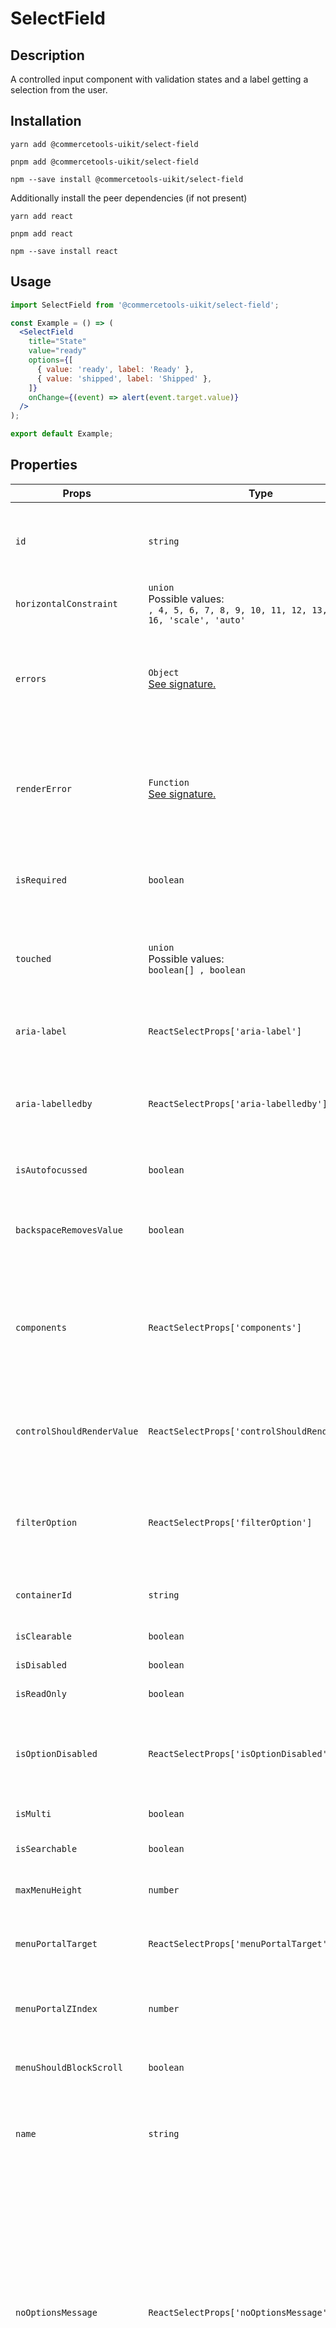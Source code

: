 <!-- THIS IS AN AUTOGENERATED FILE. DO NOT EDIT THIS FILE DIRECTLY. -->
<!-- This file is created by the `pnpm generate-readme` script. -->

# SelectField

## Description

A controlled input component with validation states and a label getting a selection from the user.

## Installation

```
yarn add @commercetools-uikit/select-field
```

```
pnpm add @commercetools-uikit/select-field
```

```
npm --save install @commercetools-uikit/select-field
```

Additionally install the peer dependencies (if not present)

```
yarn add react
```

```
pnpm add react
```

```
npm --save install react
```

## Usage

```jsx
import SelectField from '@commercetools-uikit/select-field';

const Example = () => (
  <SelectField
    title="State"
    value="ready"
    options={[
      { value: 'ready', label: 'Ready' },
      { value: 'shipped', label: 'Shipped' },
    ]}
    onChange={(event) => alert(event.target.value)}
  />
);

export default Example;
```

## Properties

| Props                      | Type                                                                                               | Required | Default   | Description                                                                                                                                                                                                                                                                                                                                                                              |
| -------------------------- | -------------------------------------------------------------------------------------------------- | :------: | --------- | ---------------------------------------------------------------------------------------------------------------------------------------------------------------------------------------------------------------------------------------------------------------------------------------------------------------------------------------------------------------------------------------- |
| `id`                       | `string`                                                                                           |          |           | Used as HTML id property. An id is generated automatically when not provided.                                                                                                                                                                                                                                                                                                            |
| `horizontalConstraint`     | `union`<br/>Possible values:<br/>`, 4, 5, 6, 7, 8, 9, 10, 11, 12, 13, 14, 15, 16, 'scale', 'auto'` |          | `'scale'` |                                                                                                                                                                                                                                                                                                                                                                                          |
| `errors`                   | `Object`<br/>[See signature.](#signature-errors)                                                   |          |           | A map of errors. Error messages for known errors are rendered automatically.&#xA;<br/>&#xA;Unknown errors will be forwarded to renderError.                                                                                                                                                                                                                                              |
| `renderError`              | `Function`<br/>[See signature.](#signature-renderError)                                            |          |           | This function can return a message which will be wrapped in an ErrorMessage. It can also return null to show no error.&#xA;<br/>                                                                                                                                                                                                                                                         |
| `isRequired`               | `boolean`                                                                                          |          |           | Indicates if the value is required. Shows an the "required asterisk" if so.                                                                                                                                                                                                                                                                                                              |
| `touched`                  | `union`<br/>Possible values:<br/>`boolean[] , boolean`                                             |          |           | Indicates whether the field was touched. Errors will only be shown when the field was touched.                                                                                                                                                                                                                                                                                           |
| `aria-label`               | `ReactSelectProps['aria-label']`                                                                   |          |           | Aria label (for assistive tech)&#xA;<br/>&#xA;[Props from React select was used](https://react-select.com/props)                                                                                                                                                                                                                                                                         |
| `aria-labelledby`          | `ReactSelectProps['aria-labelledby']`                                                              |          |           | HTML ID of an element that should be used as the label (for assistive tech)&#xA;<br/>&#xA;[Props from React select was used](https://react-select.com/props)                                                                                                                                                                                                                             |
| `isAutofocussed`           | `boolean`                                                                                          |          |           | Focus the control when it is mounted                                                                                                                                                                                                                                                                                                                                                     |
| `backspaceRemovesValue`    | `boolean`                                                                                          |          |           | Remove the currently focused option when the user presses backspace                                                                                                                                                                                                                                                                                                                      |
| `components`               | `ReactSelectProps['components']`                                                                   |          |           | Map of components to overwrite the default ones, see what components you can override&#xA;<br/>&#xA;[Props from React select was used](https://react-select.com/props)                                                                                                                                                                                                                   |
| `controlShouldRenderValue` | `ReactSelectProps['controlShouldRenderValue']`                                                     |          |           | Control whether the selected values should be rendered in the control&#xA;<br>&#xA;[Props from React select was used](https://react-select.com/props)                                                                                                                                                                                                                                    |
| `filterOption`             | `ReactSelectProps['filterOption']`                                                                 |          |           | Custom method to filter whether an option should be displayed in the menu&#xA;<br/>&#xA;[Props from React select was used](https://react-select.com/props)                                                                                                                                                                                                                               |
| `containerId`              | `string`                                                                                           |          |           | The id to set on the SelectContainer component                                                                                                                                                                                                                                                                                                                                           |
| `isClearable`              | `boolean`                                                                                          |          |           | Is the select value clearable                                                                                                                                                                                                                                                                                                                                                            |
| `isDisabled`               | `boolean`                                                                                          |          |           | Is the select disabled                                                                                                                                                                                                                                                                                                                                                                   |
| `isReadOnly`               | `boolean`                                                                                          |          |           | Is the select read-only                                                                                                                                                                                                                                                                                                                                                                  |
| `isOptionDisabled`         | `ReactSelectProps['isOptionDisabled']`                                                             |          |           | Override the built-in logic to detect whether an option is disabled&#xA;<br/>&#xA;[Props from React select was used](https://react-select.com/props)                                                                                                                                                                                                                                     |
| `isMulti`                  | `boolean`                                                                                          |          |           | Support multiple selected options                                                                                                                                                                                                                                                                                                                                                        |
| `isSearchable`             | `boolean`                                                                                          |          |           | Whether to enable search functionality                                                                                                                                                                                                                                                                                                                                                   |
| `maxMenuHeight`            | `number`                                                                                           |          |           | Maximum height of the menu before scrolling                                                                                                                                                                                                                                                                                                                                              |
| `menuPortalTarget`         | `ReactSelectProps['menuPortalTarget']`                                                             |          |           | Dom element to portal the select menu to&#xA;<br/>&#xA;[Props from React select was used](https://react-select.com/props)                                                                                                                                                                                                                                                                |
| `menuPortalZIndex`         | `number`                                                                                           |          |           | z-index value for the menu portal&#xA;<br>&#xA;Use in conjunction with `menuPortalTarget`                                                                                                                                                                                                                                                                                                |
| `menuShouldBlockScroll`    | `boolean`                                                                                          |          |           | whether the menu should block scroll while open                                                                                                                                                                                                                                                                                                                                          |
| `name`                     | `string`                                                                                           |          |           | Name of the HTML Input (optional - without this, no input will be rendered)                                                                                                                                                                                                                                                                                                              |
| `noOptionsMessage`         | `ReactSelectProps['noOptionsMessage']`                                                             |          |           | Can be used to render a custom value when there are no options (either because of no search results, or all options have been used, or there were none in the first place). Gets called with { inputValue: String }.&#xA;<br/>&#xA;`inputValue` will be an empty string when no search text is present.&#xA;<br/>&#xA;[Props from React select was used](https://react-select.com/props) |
| `onBlur`                   | `Function`<br/>[See signature.](#signature-onBlur)                                                 |          |           | Handle blur events on the control                                                                                                                                                                                                                                                                                                                                                        |
| `onChange`                 | `Function`<br/>[See signature.](#signature-onChange)                                               |          |           | Called with a fake event when value changes. The event's target.name will be the name supplied in props. The event's target.value will hold the value.&#xA;<br/>&#xA;The value will be the selected option, or an array of options in case isMulti is true.                                                                                                                              |
| `onFocus`                  | `ReactSelectProps['onFocus']`                                                                      |          |           | Handle focus events on the control&#xA;<br/>&#xA;[Props from React select was used](https://react-select.com/props)                                                                                                                                                                                                                                                                      |
| `onInputChange`            | `ReactSelectProps['onInputChange']`                                                                |          |           | Handle change events on the input&#xA;<br/>&#xA;[Props from React select was used](https://react-select.com/props)                                                                                                                                                                                                                                                                       |
| `options`                  | `union`<br/>Possible values:<br/>`TOption[] , TOptionObject[]`                                     |          |           | Array of options that populate the select menu                                                                                                                                                                                                                                                                                                                                           |
| `showOptionGroupDivider`   | `boolean`                                                                                          |          |           |                                                                                                                                                                                                                                                                                                                                                                                          |
| `placeholder`              | `string`                                                                                           |          |           | Placeholder text for the select value                                                                                                                                                                                                                                                                                                                                                    |
| `tabIndex`                 | `ReactSelectProps['tabIndex']`                                                                     |          |           | Sets the tabIndex attribute on the input&#xA;<br/>&#xA;[Props from React select was used](https://react-select.com/props)                                                                                                                                                                                                                                                                |
| `tabSelectsValue`          | `boolean`                                                                                          |          |           | Select the currently focused option when the user presses tab                                                                                                                                                                                                                                                                                                                            |
| `value`                    | `ReactSelectProps['value']`                                                                        |          |           | The value of the select; reflected by the selected option&#xA;<br/>&#xA;[Props from React select was used](https://react-select.com/props)                                                                                                                                                                                                                                               |
| `title`                    | `ReactNode`                                                                                        |    ✅    |           | Title of the label                                                                                                                                                                                                                                                                                                                                                                       |
| `hint`                     | `ReactNode`                                                                                        |          |           | Hint for the label. Provides a supplementary but important information regarding the behaviour of the input (e.g warn about uniqueness of a field, when it can only be set once), whereas description can describe it in more depth.&#xA;<br/>&#xA;Can also receive a hintIcon.                                                                                                          |
| `description`              | `ReactNode`                                                                                        |          |           | Provides a description for the title.                                                                                                                                                                                                                                                                                                                                                    |
| `onInfoButtonClick`        | `Function`<br/>[See signature.](#signature-onInfoButtonClick)                                      |          |           | Function called when info button is pressed.&#xA;<br/>&#xA;Info button will only be visible when this prop is passed.                                                                                                                                                                                                                                                                    |
| `hintIcon`                 | `ReactElement`                                                                                     |          |           | Icon to be displayed beside the hint text. Will only get rendered when hint is passed as well.                                                                                                                                                                                                                                                                                           |
| `badge`                    | `ReactNode`                                                                                        |          |           | Badge to be displayed beside the label. Might be used to display additional information about the content of the field (E.g verified email)                                                                                                                                                                                                                                              |
| `hasWarning`               | `boolean`                                                                                          |          |           | Control to indicate on the input if there are selected values that are potentially invalid                                                                                                                                                                                                                                                                                               |
| `iconLeft`                 | `ReactNode`                                                                                        |          |           | Icon to display on the left of the placeholder text and selected value. Has no effect when isMulti is enabled.                                                                                                                                                                                                                                                                           |
| `inputValue`               | `ReactSelectProps['inputValue']`                                                                   |          |           | The value of the search input&#xA;<br/>&#xA;[Props from React select was used](https://react-select.com/props)                                                                                                                                                                                                                                                                           |

## Signatures

### Signature `errors`

```ts
{
  missing?: boolean;
}
```

### Signature `renderError`

```ts
(key: string, error?: boolean) => ReactNode;
```

### Signature `onBlur`

```ts
(event: TCustomEvent) => void
```

### Signature `onChange`

```ts
(event: TCustomEvent) => void
```

### Signature `onInfoButtonClick`

```ts
(
  event: MouseEvent<HTMLButtonElement> | KeyboardEvent<HTMLButtonElement>
) => void
```
